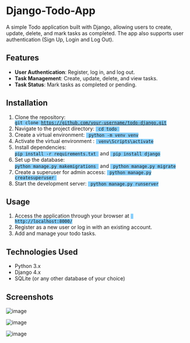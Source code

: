 # Django-Todo-App

A simple Todo application built with Django, allowing users to create, update, delete, and mark tasks as completed. The app also supports user authentication (Sign Up, Login and Log Out).

## Features

- **User Authentication**: Register, log in, and log out.
- **Task Management**: Create, update, delete, and view tasks.
- **Task Status**: Mark tasks as completed or pending.
  
## Installation

1. Clone the repository: <code style="background-color:lightskyblue"> git clone https://github.com/your-username/todo-django.git </code>
2. Navigate to the project directory: <code style="background-color:lightskyblue"> cd todo </code>
3. Create a virtual environment: <code style="background-color:lightskyblue"> python -m venv venv </code>
4. Activate the virtual environment : <code style="background-color:lightskyblue"> venv\Scripts\activate </code>
5. Install dependencies: <code style="background-color:lightskyblue"> pip install -r requirements.txt </code> and <code style="background-color:lightskyblue"> pip install django </code>
6. Set up the database: <code style="background-color:lightskyblue"> python manage.py makemigrations </code> and <code style="background-color:lightskyblue"> python manage.py migrate </code>
7. Create a superuser for admin access: <code style="background-color:lightskyblue"> python manage.py createsuperuser </code>
8. Start the development server: <code style="background-color:lightskyblue"> python manage.py runserver </code>

## Usage

1. Access the application through your browser at <code style="background-color:lightskyblue"> http://localhost:8000/ </code>
2. Register as a new user or log in with an existing account.
3. Add and manage your todo tasks.

## Technologies Used

- Python 3.x
- Django 4.x
- SQLite (or any other database of your choice)

## Screenshots

![image](https://github.com/user-attachments/assets/d2f8c882-02b6-4454-8b2f-08706c61520c)

![image](https://github.com/user-attachments/assets/51436093-bf5c-4fad-9398-a535b599c017)

![image](https://github.com/user-attachments/assets/234cfd38-98a9-4df3-a8ce-cd5c4df335a1)





                           
